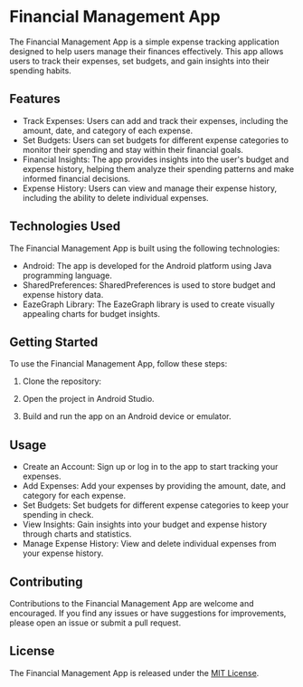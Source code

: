 # Financial Management App

The Financial Management App is a simple expense tracking application designed to help users manage their finances effectively. This app allows users to track their expenses, set budgets, and gain insights into their spending habits.

## Features

- Track Expenses: Users can add and track their expenses, including the amount, date, and category of each expense.
- Set Budgets: Users can set budgets for different expense categories to monitor their spending and stay within their financial goals.
- Financial Insights: The app provides insights into the user's budget and expense history, helping them analyze their spending patterns and make informed financial decisions.
- Expense History: Users can view and manage their expense history, including the ability to delete individual expenses.

## Technologies Used

The Financial Management App is built using the following technologies:

- Android: The app is developed for the Android platform using Java programming language.
- SharedPreferences: SharedPreferences is used to store budget and expense history data.
- EazeGraph Library: The EazeGraph library is used to create visually appealing charts for budget insights.

## Getting Started

To use the Financial Management App, follow these steps:

1. Clone the repository:


2. Open the project in Android Studio.

3. Build and run the app on an Android device or emulator.

## Usage

- Create an Account: Sign up or log in to the app to start tracking your expenses.
- Add Expenses: Add your expenses by providing the amount, date, and category for each expense.
- Set Budgets: Set budgets for different expense categories to keep your spending in check.
- View Insights: Gain insights into your budget and expense history through charts and statistics.
- Manage Expense History: View and delete individual expenses from your expense history.

## Contributing

Contributions to the Financial Management App are welcome and encouraged. If you find any issues or have suggestions for improvements, please open an issue or submit a pull request.

## License

The Financial Management App is released under the [MIT License](https://opensource.org/licenses/MIT).

